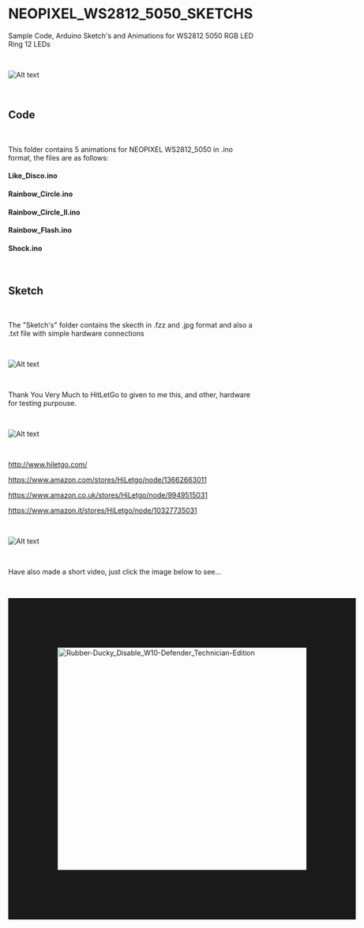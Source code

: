 # NEOPIXEL_WS2812_5050_SKETCHS

Sample Code, Arduino Sketch's and Animations for WS2812 5050 RGB LED Ring 12 LEDs 

</BR>

 ![Alt text](https://raw.githubusercontent.com/JonnyBanana/NEOPIXEL_WS2812_5050_SKETCHS/master/img/GIF.gif)
 
 </BR>
 
 <h2>Code</h2>
 
 </BR>
 
 This folder contains 5 animations for NEOPIXEL WS2812_5050 in .ino format, the files are as follows:
 
 <h4>Like_Disco.ino</h4>
 
 <h4>Rainbow_Circle.ino</h4>
  
 <h4>Rainbow_Circle_II.ino</h4>
   
 <h4>Rainbow_Flash.ino</h4>
    
 <h4>Shock.ino</h4>
     
 
 
</BR> 
 
 <h2>Sketch</h2>
 
 </BR>
 
 The "Sketch's" folder contains the skecth in .fzz and .jpg format and also a .txt file with simple hardware connections
 
 </BR>
 
 
 ![Alt text]( https://raw.githubusercontent.com/JonnyBanana/NEOPIXEL_WS2812_5050_SKETCHS/master/Sketch's/SKETCH.JPG)
 
 </BR>

 Thank You Very Much to HitLetGo  to given to me this, and other, hardware for testing purpouse.

</BR>

  ![Alt text](https://raw.githubusercontent.com/JonnyBanana/NEOPIXEL_WS2812_5050_SKETCHS/master/img/HiLetG.png)

</BR>

 http://www.hiletgo.com/
 
 https://www.amazon.com/stores/HiLetgo/node/13662663011
 
 https://www.amazon.co.uk/stores/HiLetgo/node/9949515031
 
 https://www.amazon.it/stores/HiLetgo/node/10327735031

</BR>


![Alt text](https://raw.githubusercontent.com/JonnyBanana/NEOPIXEL_WS2812_5050_SKETCHS/master/img/HiLetGO.jpg)
  
</BR>

Have also made a short video, just click the image below to see...


</BR>

<a href="https://www.youtube.com/watch?v=-1_Xn5zoiNQ&t
" target="_blank"><img src="https://raw.githubusercontent.com/JonnyBanana/NEOPIXEL_WS2812_5050_SKETCHS/master/img/yt.jpg" 
alt="Rubber-Ducky_Disable_W10-Defender_Technician-Edition" width="600" height="450" border="100" /></a> 

</BR>





